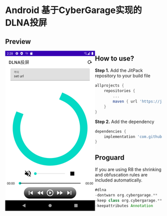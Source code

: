 # Android 基于CyberGarage实现的DLNA投屏

## Preview

<img src="screenshots/Screenshot_20230410_222821.png" alt="截图" style="zoom:50%;" align="left" />

## How to use?

**Step 1.** Add the JitPack repository to your build file

```groovy
allprojects {
    repositories {
        ...
        maven { url 'https://jitpack.io' }
    }
}
```

**Step 2.** Add the dependency

```groovy
dependencies {
    implementation 'com.github.haotsang:Dlna-cast:Tag'
}
```

##  Proguard

If you are using R8 the shrinking and obfuscation rules are included automatically.

```groovy
#dlna
-dontwarn org.cybergarage.**
-keep class org.cybergarage.** {*;}
-keepattributes Annotation
```



